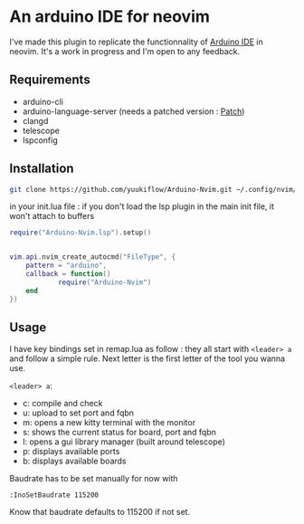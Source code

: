 # An arduino IDE for neovim

I've made this plugin to replicate the functionnality of [Arduino IDE](https://www.arduino.cc/en/Software/ArduinoIDE) in neovim. It's a work in progress and I'm open to any feedback.

## Requirements

- arduino-cli
- arduino-language-server (needs a patched version : [Patch](https://github.com/arduino/arduino-language-server/issues/187#issuecomment-2241641098))
- clangd
- telescope
- lspconfig

## Installation

```sh
git clone https://github.com/yuukiflow/Arduino-Nvim.git ~/.config/nvim/lua/Arduino-Nvim
```

in your init.lua file :
if you don't load the lsp plugin in the main init file, it won't attach to buffers

```lua
require("Arduino-Nvim.lsp").setup()


vim.api.nvim_create_autocmd("FileType", {
    pattern = "arduino",
    callback = function()
            require("Arduino-Nvim")
    end
})
```

## Usage

I have key bindings set in remap.lua as follow :
they all start with `<leader> a` and follow a simple rule.
Next letter is the first letter of the tool you wanna use.

`<leader> a`:
- c: compile and check
- u: upload to set port and fqbn
- m: opens a new kitty terminal with the monitor
- s: shows the current status for board, port and fqbn
- l: opens a gui library manager (built around telescope)
- p: displays available ports
- b: displays available boards


Baudrate has to be set manually for now with
```
:InoSetBaudrate 115200
```
Know that baudrate defaults to 115200 if not set.
